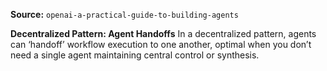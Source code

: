 **Source:** `openai-a-practical-guide-to-building-agents`

**Decentralized Pattern: Agent Handoffs**
In a decentralized pattern, agents can ‘handoff’ workflow execution to one another, optimal when you don’t need a single agent maintaining central control or synthesis.
